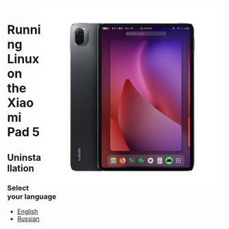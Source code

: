 <img align="right" src="../assets/nabu.png" width="425" alt="Linux Running On A Xiaomi Pad 5">

# Running Linux on the Xiaomi Pad 5

## Uninstallation

### Select your language

- [English](English/restore-stock-en.md)
- [Russian](Russian/uninstall-ru.md)
